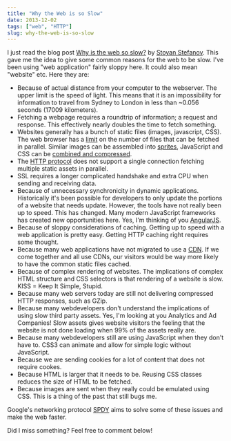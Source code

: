 ```yaml
---
title: "Why the Web is so Slow"
date: 2013-12-02
tags: ["web", "HTTP"]
slug: why-the-web-is-so-slow
---
```

I just read the blog post [Why is the web so
slow?](http://calendar.perfplanet.com/2013/why-is-the-web-so-slow/) by
[Stoyan Stefanov](http://www.phpied.com/). This gave me the idea to give
some common reasons for the web to be slow. I've been using "web
application" fairly sloppy here. It could also mean "website" etc. Here
they are:

-   Because of actual distance from your computer to the webserver. The
    upper limit is the speed of light. This means that it is an
    impossibility for information to travel from Sydney to London in
    less than \~0.056 seconds (17009 kilometers).
-   Fetching a webpage requires a roundtrip of information; a request
    and response. This effectively nearly doubles the time to
    fetch something.
-   Websites generally has a bunch of static files (images,
    javascript, CSS). The web browser has a
    [limit](http://stackoverflow.com/questions/985431/max-parallel-http-connections-in-a-browser)
    on the number of files that can be fetched in parallel. Similar
    images can be assembled into
    [sprites](http://css-tricks.com/css-sprites/), JavaScript and CSS
    can be [combined and compressed](https://code.google.com/p/minify/).
-   The [HTTP
    protocol](https://en.wikipedia.org/wiki/Hypertext_Transfer_Protocol)
    does not support a single connection fetching multiple static assets
    in parallel.
-   SSL requires a longer complicated handshake and extra CPU when
    sending and receiving data.
-   Because of unnecessary synchronicity in dynamic applications.
    Historically it's been possible for developers to only update the
    portions of a website that needs update. However, the tools have not
    really been up to speed. This has changed. Many modern JavaScript
    frameworks has created new opportunities here. Yes, I'm thinking of
    you [AngularJS](http://angularjs.org/).
-   Because of sloppy considerations of caching. Getting up to speed
    with a web application is pretty easy. Getting HTTP caching right
    requires some thought.
-   Because many web applications have not migrated to use a
    [CDN](https://en.wikipedia.org/wiki/Content_delivery_network). If we
    come together and all use CDNs, our visitors would be way more
    likely to have the common static files cached.
-   Because of complex rendering of websites. The implications of
    complex HTML structure and CSS selectors is that rendering of a
    website is slow. KISS = Keep It Simple, Stupid.
-   Because many web servers today are still not delivering compressed
    HTTP responses, such as GZip.
-   Because many webdevelopers don't understand the implications of
    using slow third party assets. Yes, I'm looking at you Analytics and
    Ad Companies! Slow assets gives website visitors the feeling that
    the website is not done loading when 99% of the assets really are.
-   Because many webdevelopers still are using JavaScript when they
    don't have to. CSS3 can animate and allow for simple logic
    without JavaScript.
-   Because we are sending cookies for a lot of content that does not
    require cookes.
-   Because HTML is larger that it needs to be. Reusing CSS classes
    reduces the size of HTML to be fetched.
-   Because images are sent when they really could be emulated
    using CSS. This is a thing of the past that still bugs me.

Google's networking protocol [SPDY](https://en.wikipedia.org/wiki/SPDY)
aims to solve some of these issues and make the web faster.

Did I miss something? Feel free to comment below!
